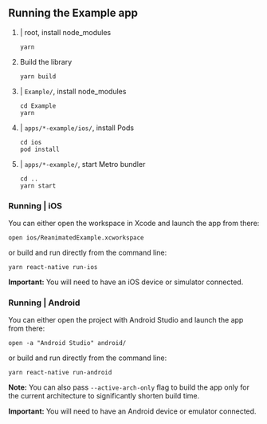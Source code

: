 ## Running the Example app

1. | root, install node_modules

    ```
    yarn
    ```

2. Build the library

   ```
   yarn build
   ```

3. | `Example/`, install node_modules

   ```
   cd Example
   yarn
   ```

4. | `apps/*-example/ios/`, install Pods

   ```
   cd ios
   pod install
   ```

5. | `apps/*-example/`, start Metro bundler

   ```
   cd ..
   yarn start
   ```

### Running | iOS

You can either open the workspace in Xcode and launch the app from there:

```
open ios/ReanimatedExample.xcworkspace
```

or build and run directly from the command line:

```
yarn react-native run-ios
```

**Important:** You will need to have an iOS device or simulator connected.

### Running | Android

You can either open the project with Android Studio and launch the app from there:

```
open -a "Android Studio" android/
```

or build and run directly from the command line:

```
yarn react-native run-android
```

**Note:** You can also pass `--active-arch-only` flag to build the app only for the current architecture to significantly shorten build time.

**Important:** You will need to have an Android device or emulator connected.
